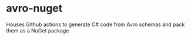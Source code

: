 # avro-nuget
Houses Github actions to generate C# code from Avro schemas and pack them as a NuGet package
